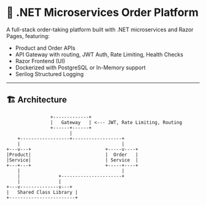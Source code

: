 # 🧾 .NET Microservices Order Platform

A full-stack order-taking platform built with .NET microservices and Razor Pages, featuring:

- Product and Order APIs
- API Gateway with routing, JWT Auth, Rate Limiting, Health Checks
- Razor Frontend (UI)
- Dockerized with PostgreSQL or In-Memory support
- Serilog Structured Logging

---

## 🏗️ Architecture

```text
                +-------------+
                |   Gateway   | <--- JWT, Rate Limiting, Routing
                +------+------+
                       |
    +------------------+------------------+
    |                                     |
+---v---+                           +-----v----+
|Product|                           |  Order   |
|Service|                           | Service  |
+---+---+                           +-----+----+
    |                                     |
    |              +----------------------+  
    |              |
+---v--------------v---+
|   Shared Class Library |
+------------------------+
